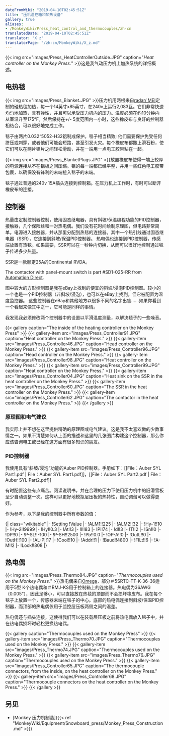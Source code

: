 ```yaml
---
dateFromWiki: "2019-04-10T02:45:51Z"
title: "压机温控箱和加热设备"
gallery: true
aliases:
- /MonkeyWiki/Press_heat_control_and_thermocouples/zh-cn
translatedDate: "2019-04-10T02:45:51Z"
translator: "X z"
translatorPage: "/zh-cn/MonkeyWiki/X_z.md"
---
```

{{< img src="images/Press_HeatControllerOutside.JPG" caption="_Heat controller on the Monkey Press._" >}}这是我气动压力机上加热系统的详细概述。


## 电热毯

 

{{< img src="images/Press_Blanket.JPG" >}}压力机用两根来自[radar/ MEI](http://michaelsenter)定制的硅热毯加热，每一个14英寸x85英寸，在240v上运行2,083瓦。它们非常快速均匀地加热，具有弹性，并且可以承受压力机内的压力。温度必须在约10分钟内从室温升至175°F，然后保持在+/- 5度范围内一小时，这些橡皮布与良好的控制器相结合，可以很好地完成工作。

毯子由两片0.032“5052-H32铝制成保护。毯子相当精致; 他们需要保护免受任何挤压或刺穿，或者他们可能会短路，甚至引发火灾。每个橡皮布都撒上滑石粉，使它们可以在两片铝片之间轻松滑动，并在一端用一点电工胶带粘在一起。

{{< img src="images/Press_BlanketPlugs.JPG" >}}放置橡皮布使得一端上较厚的电源连接从不在铝板之间压缩。铝的每一端都已经平整，并用一些红色电工胶带包裹，以确保没有锋利的末端挖入毯子的末端。 

毯子通过普通的240v 15A插头连接到控制箱。在压力机上工作时，有时可以断开橡皮布的连接。 


## 控制器

 

热量由定制控制器控制，使用固态继电器，具有斜坡/保温编程功能的PID控制器，接触器，几个保险丝和一对热电偶。我们没有花时间绘制原理图，但电路非常简单。电源进入接触器，并从那里分配到热毯的连接器。其中一个热引线通过固态继电器（SSR），它连接到斜坡/保温PID控制器。 热电偶也连接到PID控制器，传感端放置有热毯。如果需要，SSR可以在一秒钟内切换，从而可以很好地控制通过毯子传递多少热量。

SSR是一款额定25A的Continental RVDA。

The contactor with panel-mount switch is part #SD1-025-RR from [Automation Direct](http://www.automationdirect.com).

图中较大的方形控制器是我在eBay上找到的便宜的斜坡/浸泡PID控制器。较小的一个也是一个PID控制器（非斜坡/浸泡），也可以在eBay上找到，但它被配置为温度监控器。 这些控制器在eBay和其他地方以很多不同的名字出售......如果你看到一个看起来像其中之一，它可能是同样的事情。

我发现我必须修改两个控制器中的设置以平滑温度测量，以解决毯子的一些噪音。 

{{< gallery  caption="The inside of the heating controller on the Monkey Press" >}}
{{< gallery-item src="images/Press_Controller91.JPG" caption="Heat controller on the Monkey Press." >}}
{{< gallery-item src="images/Press_Controller46.JPG" caption="Head controller on the Monkey Press." >}}
{{< gallery-item src="images/Press_Controller96.JPG" caption="Head controller on the Monkey Press." >}}
{{< gallery-item src="images/Press_Controller98.JPG" caption="Heat controller on the Monkey Press." >}}
{{< gallery-item src="images/Press_Controller99.JPG" caption="Heat controller on the Monkey Press." >}}
{{< gallery-item src="images/Press_Controller04.JPG" caption="Heat sink on the SSR in the heat controller on the Monkey Press." >}}
{{< gallery-item src="images/Press_Controller60.JPG" caption="The SSR in the heat controller on the Monkey Press." >}}
{{< gallery-item src="images/Press_Controller62.JPG" caption="The contactor in the heat controller on the Monkey Press." >}}
{{< /gallery >}}



### 原理图和电气建议

我实际上并不想在这里提供精确的原理图或电气建议。这是我不太喜欢做的少数事情之一。如果不清楚如何从上面的描述和这里的几张图片构建这个控制器，那么你应该咨询电工或已经在这方面有很多知识的朋友。 


### PID控制器

我使用具有“斜坡/浸泡”功能的Auber PID控制器。手册如下：[[File：Auber SYL Part1.pdf | File：Auber SYL Part1.pdf]]，[[File：Auber SYL Part2.pdf | File：Auber SYL Part2.pdf]]

有时配置这些有点痛苦。阅读说明书，并在合理的压力下使用压力机中的旧滑雪板至少自动调整一次。这样可以更好地模拟层压板的热特性，自动调谐可以做得更好。

作为参考，以下是我的控制器中所有参数的值：

{| class="wikitable"
|-
!Setting
!Value
|-
!ALM1!!225
|-
!ALM2!!32
|-
!Hy-1!!10
|-
!Hy-2!!9999
|-
!Hy!!0.3
|-
!At!!3
|-
!I!!83
|-
!P!!74
|-
!d!!3
|-
!T!!2
|-
!Sn!!0
|-
!DP!!0
|-
!P-SL!!-100
|-
!P-SH!!2500
|-
!Pb!!0.0
|-
!OP-A!!0
|-
!OutL!!0
|-
!OutH!!100
|-
!AL-P!!17
|-
!Cool!!10
|-
!Addr!!1
|-
!Baud!!4800
|-
!FILt!!6
|-
!A-M!!2
|-
!Lock!!808
|}


## 热电偶

 

{{< img src="images/Press_Thermo84.JPG" caption="_Thermocouples used on the Monkey Press._" >}}热电偶来自[Omega](http://www.omega.com)，部分＃5SRTC-TT-K-36-36适用于5型 K个热电偶和＃RMJ-KS用于控制箱上的连接器。热电偶为36AWG（0.005“），因此足够小，可以直接放在热毯的顶部而不会损坏橡皮布。我在每个毯子上放置一个，传感器末端在毯子的中心。底部的热电偶连接到斜坡/保温PID控制器，而顶部的热电偶仅用于监控层压板两侧之间的温差。

热电偶还与插头连接，这使得我们可以在装载层压板之前将热电偶放入毯子中，并在热电偶损坏时轻松更换热电偶。

{{< gallery  caption="Thermocouples used on the Monkey Press" >}}
{{< gallery-item src="images/Press_Thermo70.JPG" caption="Thermocouples used on the Monkey Press." >}}
{{< gallery-item src="images/Press_Thermo74.JPG" caption="Thermocouples used on the Monkey Press." >}}
{{< gallery-item src="images/Press_Thermo76.JPG" caption="Thermocouples used on the Monkey Press." >}}
{{< gallery-item src="images/Press_Controller65.JPG" caption="The thermocouple connectors, from the inside, on the heat controller on the Monkey Press." >}}
{{< gallery-item src="images/Press_Controller68.JPG" caption="Thermocouple connectors on the heat controller on the Monkey Press." >}}
{{< /gallery >}}



## 另见

- [Monkey 压力机制造]({{< ref "MonkeyWiki/Equipment/Snowboard_press/Monkey_Press_Construction.md" >}})



